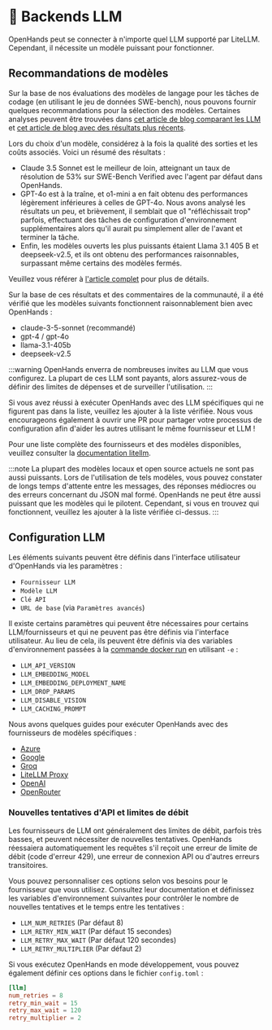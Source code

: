 

# 🤖 Backends LLM

OpenHands peut se connecter à n'importe quel LLM supporté par LiteLLM. Cependant, il nécessite un modèle puissant pour fonctionner.

## Recommandations de modèles

Sur la base de nos évaluations des modèles de langage pour les tâches de codage (en utilisant le jeu de données SWE-bench), nous pouvons fournir quelques recommandations pour la sélection des modèles. Certaines analyses peuvent être trouvées dans [cet article de blog comparant les LLM](https://www.all-hands.dev/blog/evaluation-of-llms-as-coding-agents-on-swe-bench-at-30x-speed) et [cet article de blog avec des résultats plus récents](https://www.all-hands.dev/blog/openhands-codeact-21-an-open-state-of-the-art-software-development-agent).

Lors du choix d'un modèle, considérez à la fois la qualité des sorties et les coûts associés. Voici un résumé des résultats :

- Claude 3.5 Sonnet est le meilleur de loin, atteignant un taux de résolution de 53% sur SWE-Bench Verified avec l'agent par défaut dans OpenHands.
- GPT-4o est à la traîne, et o1-mini a en fait obtenu des performances légèrement inférieures à celles de GPT-4o. Nous avons analysé les résultats un peu, et brièvement, il semblait que o1 "réfléchissait trop" parfois, effectuant des tâches de configuration d'environnement supplémentaires alors qu'il aurait pu simplement aller de l'avant et terminer la tâche.
- Enfin, les modèles ouverts les plus puissants étaient Llama 3.1 405 B et deepseek-v2.5, et ils ont obtenu des performances raisonnables, surpassant même certains des modèles fermés.

Veuillez vous référer à [l'article complet](https://www.all-hands.dev/blog/evaluation-of-llms-as-coding-agents-on-swe-bench-at-30x-speed) pour plus de détails.

Sur la base de ces résultats et des commentaires de la communauté, il a été vérifié que les modèles suivants fonctionnent raisonnablement bien avec OpenHands :

- claude-3-5-sonnet (recommandé)
- gpt-4 / gpt-4o
- llama-3.1-405b
- deepseek-v2.5

:::warning
OpenHands enverra de nombreuses invites au LLM que vous configurez. La plupart de ces LLM sont payants, alors assurez-vous de définir des limites de dépenses et de surveiller l'utilisation.
:::

Si vous avez réussi à exécuter OpenHands avec des LLM spécifiques qui ne figurent pas dans la liste, veuillez les ajouter à la liste vérifiée. Nous vous encourageons également à ouvrir une PR pour partager votre processus de configuration afin d'aider les autres utilisant le même fournisseur et LLM !

Pour une liste complète des fournisseurs et des modèles disponibles, veuillez consulter la [documentation litellm](https://docs.litellm.ai/docs/providers).

:::note
La plupart des modèles locaux et open source actuels ne sont pas aussi puissants. Lors de l'utilisation de tels modèles, vous pouvez constater de longs temps d'attente entre les messages, des réponses médiocres ou des erreurs concernant du JSON mal formé. OpenHands ne peut être aussi puissant que les modèles qui le pilotent. Cependant, si vous en trouvez qui fonctionnent, veuillez les ajouter à la liste vérifiée ci-dessus.
:::

## Configuration LLM

Les éléments suivants peuvent être définis dans l'interface utilisateur d'OpenHands via les paramètres :

- `Fournisseur LLM`
- `Modèle LLM`
- `Clé API`
- `URL de base` (via `Paramètres avancés`)

Il existe certains paramètres qui peuvent être nécessaires pour certains LLM/fournisseurs et qui ne peuvent pas être définis via l'interface utilisateur. Au lieu de cela, ils peuvent être définis via des variables d'environnement passées à la [commande docker run](/modules/usage/installation#start-the-app) en utilisant `-e` :

- `LLM_API_VERSION`
- `LLM_EMBEDDING_MODEL`
- `LLM_EMBEDDING_DEPLOYMENT_NAME`
- `LLM_DROP_PARAMS`
- `LLM_DISABLE_VISION`
- `LLM_CACHING_PROMPT`

Nous avons quelques guides pour exécuter OpenHands avec des fournisseurs de modèles spécifiques :

- [Azure](llms/azure-llms)
- [Google](llms/google-llms)
- [Groq](llms/groq)
- [LiteLLM Proxy](llms/litellm-proxy)
- [OpenAI](llms/openai-llms)
- [OpenRouter](llms/openrouter)

### Nouvelles tentatives d'API et limites de débit

Les fournisseurs de LLM ont généralement des limites de débit, parfois très basses, et peuvent nécessiter de nouvelles tentatives. OpenHands réessaiera automatiquement les requêtes s'il reçoit une erreur de limite de débit (code d'erreur 429), une erreur de connexion API ou d'autres erreurs transitoires.

Vous pouvez personnaliser ces options selon vos besoins pour le fournisseur que vous utilisez. Consultez leur documentation et définissez les variables d'environnement suivantes pour contrôler le nombre de nouvelles tentatives et le temps entre les tentatives :

- `LLM_NUM_RETRIES` (Par défaut 8)
- `LLM_RETRY_MIN_WAIT` (Par défaut 15 secondes)
- `LLM_RETRY_MAX_WAIT` (Par défaut 120 secondes)
- `LLM_RETRY_MULTIPLIER` (Par défaut 2)

Si vous exécutez OpenHands en mode développement, vous pouvez également définir ces options dans le fichier `config.toml` :

```toml
[llm]
num_retries = 8
retry_min_wait = 15
retry_max_wait = 120
retry_multiplier = 2
```
